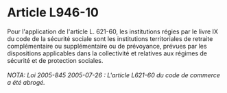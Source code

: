 # Article L946-10

Pour l'application de l'article L. 621-60, les institutions régies par le livre IX du code de la sécurité sociale sont les institutions territoriales de retraite complémentaire ou supplémentaire ou de prévoyance, prévues par les dispositions applicables dans la collectivité et relatives aux régimes de sécurité et de protection sociales.<br/><br/><i>NOTA:  Loi 2005-845 2005-07-26 : L'article L621-60 du code de commerce a été abrogé.</i>